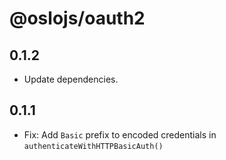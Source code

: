 # @oslojs/oauth2

## 0.1.2

- Update dependencies.

## 0.1.1

- Fix: Add `Basic` prefix to encoded credentials in `authenticateWithHTTPBasicAuth()`
